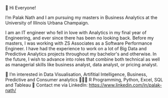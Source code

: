 👋 Hi Everyone!

I’m Palak Nath and I am pursuing my masters in Business Analytics at the University of Illinois Urbana Champaign.

I am an IT engineer who fell in love with Analytics in my final year of Engineering, and ever since there has been no looking back. Before my masters, I was working with ZS Associates as a Software Performance Engineer. I have had the experience to work on a lot of Big Data and Predictive Analytics projects throughout my bachelor's and otherwise. In the future, I wish to advance into roles that combine both technical as well as managerial skills like business analyst, data analyst, or pricing analyst.

👀 I’m interested in Data Visualisation, Artifitial Intelligence, Business, Predictive and Consumer analytics
👩🏻‍💻 R Programming, Python, Excel, SQL and Tableau
📩 Contact me via LinkedIn: https://www.linkedin.com/in/palak-nath/
